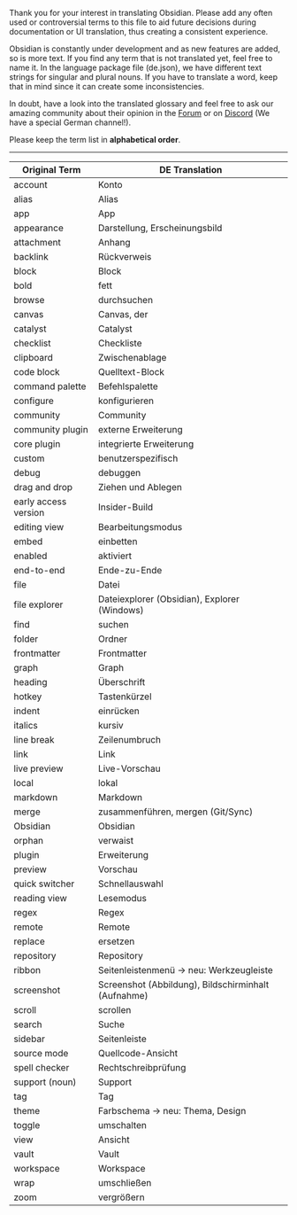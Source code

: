 Thank you for your interest in translating Obsidian. Please add any often used or controversial terms to this file to aid future decisions during documentation or UI translation, thus creating a consistent experience.  

Obsidian is constantly under development and as new features are added, so is more text. If you find any term that is not translated yet, feel free to name it. In the language package file (de.json), we have different text strings for singular and plural nouns. If you have to translate a word, keep that in mind since it can create some inconsistencies.  

In doubt, have a look into the translated glossary and feel free to ask our amazing community about their opinion in the [Forum](https://forum.obsidian.md/) or on [Discord](https://discord.gg/veuWUTm) (We have a special German channel!).  

Please keep the term list in **alphabetical order**.

---

|Original Term|DE Translation|
|-|-|
account|Konto
alias|Alias
app|App
appearance|Darstellung, Erscheinungsbild
attachment|Anhang
backlink|Rückverweis
block|Block
bold|fett
browse|durchsuchen
canvas|Canvas, der
catalyst|Catalyst
checklist|Checkliste
clipboard|Zwischenablage
code block|Quelltext-Block
command palette|Befehlspalette
configure|konfigurieren
community|Community
community plugin|externe Erweiterung
core plugin|integrierte Erweiterung
custom|benutzerspezifisch
debug|debuggen
drag and drop|Ziehen und Ablegen
early access version|Insider-Build
editing view|Bearbeitungsmodus
embed|einbetten
enabled|aktiviert
end-to-end|Ende-zu-Ende
file|Datei
file explorer|Dateiexplorer (Obsidian), Explorer (Windows)
find|suchen
folder|Ordner
frontmatter|Frontmatter
graph|Graph
heading|Überschrift
hotkey|Tastenkürzel
indent|einrücken
italics|kursiv
line break|Zeilenumbruch
link|Link
live preview|Live-Vorschau
local|lokal
markdown|Markdown
merge|zusammenführen, mergen (Git/Sync)
Obsidian|Obsidian
orphan|verwaist
plugin|Erweiterung
preview|Vorschau
quick switcher|Schnellauswahl
reading view|Lesemodus
regex|Regex
remote|Remote
replace|ersetzen
repository|Repository
ribbon|Seitenleistenmenü -> neu: Werkzeugleiste
screenshot|Screenshot (Abbildung), Bildschirminhalt (Aufnahme)
scroll|scrollen
search|Suche
sidebar|Seitenleiste
source mode|Quellcode-Ansicht
spell checker|Rechtschreibprüfung
support (noun)|Support
tag|Tag
theme|Farbschema -> neu: Thema, Design
toggle|umschalten
view|Ansicht
vault|Vault
workspace|Workspace
wrap|umschließen
zoom|vergrößern